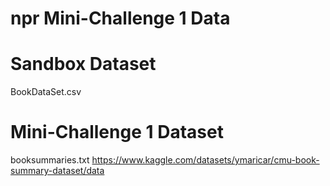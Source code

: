 # npr Mini-Challenge 1 Data

# Sandbox Dataset

BookDataSet.csv

# Mini-Challenge 1 Dataset

booksummaries.txt
https://www.kaggle.com/datasets/ymaricar/cmu-book-summary-dataset/data